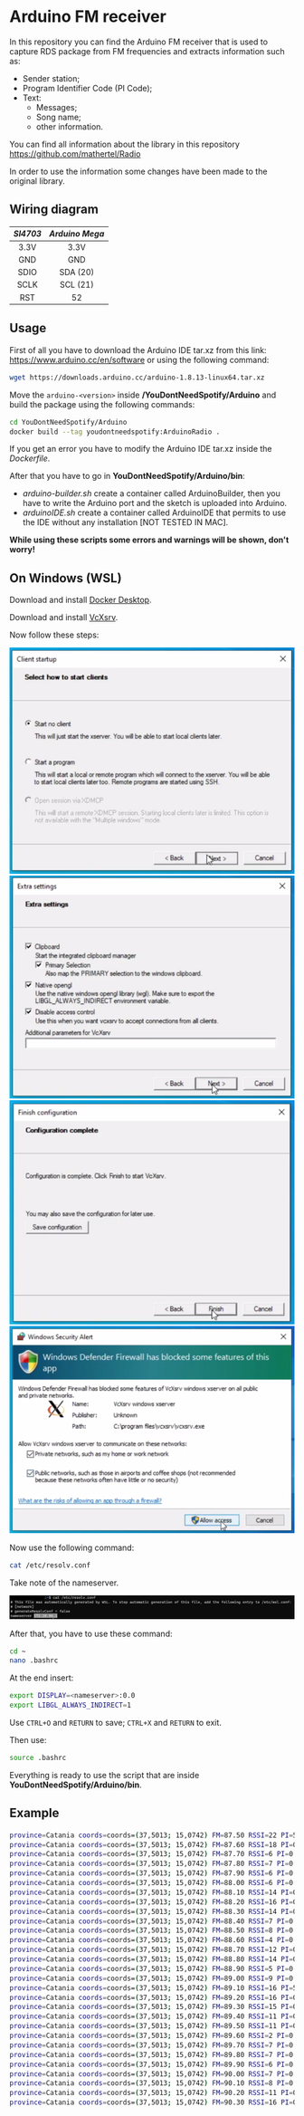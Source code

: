 # Arduino FM receiver

In this repository you can find the Arduino FM receiver that is used to capture RDS package from FM frequencies and extracts information such as:

- Sender station;
- Program Identifier Code (PI Code);
- Text:
  - Messages;
  - Song name;
  - other information.

You can find all information about the library in this repository <a target = "_blank" href = "https://github.com/mathertel/Radio">https://github.com/mathertel/Radio</a> 

In order to use the information some changes have been made to the original library.



## Wiring diagram

| *SI4703* | *Arduino Mega* |
| :------: | :------------: |
|   3.3V   |      3.3V      |
|   GND    |      GND       |
|   SDIO   |    SDA (20)    |
|   SCLK   |    SCL (21)    |
|   RST    |       52       |



## Usage

First of all you have to download the Arduino IDE tar.xz from this link: <a href="https://www.arduino.cc/en/software">https://www.arduino.cc/en/software</a> or using the following command:

```bash
wget https://downloads.arduino.cc/arduino-1.8.13-linux64.tar.xz
```

Move the `arduino-<version>` inside **/YouDontNeedSpotify/Arduino** and build the package using the following commands:

```bash
cd YouDontNeedSpotify/Arduino
docker build --tag youdontneedspotify:ArduinoRadio .
```

If you get an error you have to modify the Arduino IDE tar.xz inside the *Dockerfile*.

After that you have to go in **YouDontNeedSpotify/Arduino/bin**:

- *arduino-builder.sh* create a container called ArduinoBuilder, then you have to write the Arduino port and the sketch is uploaded into Arduino.
- *arduinoIDE.sh* create a container called ArduinoIDE that permits to use the IDE without any installation [NOT TESTED IN MAC].

**While using these scripts some errors and warnings will be shown, don't worry!**



## On Windows (WSL)

Download and install <a target="_blank" href="https://www.docker.com/products/docker-desktop">Docker Desktop</a>.

Download and install <a target="_blank" href="https://sourceforge.net/projects/vcxsrv/">VcXsrv</a>.

Now follow these steps:

<img src="img/01.PNG">

<img src="img/02.PNG">

<img src="img/03.PNG">

<img src="img/04.PNG">

Now use the following command:

```bash
cat /etc/resolv.conf
```

Take note of the nameserver.

<img src="img/05.PNG">

After that, you have to use these command:

```bash
cd ~
nano .bashrc
```

At the end insert:

```bash
export DISPLAY=<nameserver>:0.0
export LIBGL_ALWAYS_INDIRECT=1
```

Use `CTRL+O` and `RETURN` to save; `CTRL+X` and `RETURN` to exit.

Then use:

```bash
source .bashrc
```

Everything is ready to use the script that are inside **YouDontNeedSpotify/Arduino/bin**.

## Example

```bash
province=Catania coords=coords=(37,5013; 15,0742) FM=87.50 RSSI=22 PI=5397
province=Catania coords=coords=(37,5013; 15,0742) FM=87.60 RSSI=18 PI=0
province=Catania coords=coords=(37,5013; 15,0742) FM=87.70 RSSI=6 PI=0
province=Catania coords=coords=(37,5013; 15,0742) FM=87.80 RSSI=7 PI=0
province=Catania coords=coords=(37,5013; 15,0742) FM=87.90 RSSI=6 PI=0
province=Catania coords=coords=(37,5013; 15,0742) FM=88.00 RSSI=6 PI=0
province=Catania coords=coords=(37,5013; 15,0742) FM=88.10 RSSI=14 PI=0
province=Catania coords=coords=(37,5013; 15,0742) FM=88.20 RSSI=16 PI=0
province=Catania coords=coords=(37,5013; 15,0742) FM=88.30 RSSI=14 PI=0
province=Catania coords=coords=(37,5013; 15,0742) FM=88.40 RSSI=7 PI=0
province=Catania coords=coords=(37,5013; 15,0742) FM=88.50 RSSI=8 PI=0
province=Catania coords=coords=(37,5013; 15,0742) FM=88.60 RSSI=4 PI=0
province=Catania coords=coords=(37,5013; 15,0742) FM=88.70 RSSI=12 PI=0
province=Catania coords=coords=(37,5013; 15,0742) FM=88.80 RSSI=14 PI=0
province=Catania coords=coords=(37,5013; 15,0742) FM=88.90 RSSI=5 PI=0
province=Catania coords=coords=(37,5013; 15,0742) FM=89.00 RSSI=9 PI=0
province=Catania coords=coords=(37,5013; 15,0742) FM=89.10 RSSI=16 PI=5274
province=Catania coords=coords=(37,5013; 15,0742) FM=89.20 RSSI=16 PI=0
province=Catania coords=coords=(37,5013; 15,0742) FM=89.30 RSSI=15 PI=0
province=Catania coords=coords=(37,5013; 15,0742) FM=89.40 RSSI=11 PI=0
province=Catania coords=coords=(37,5013; 15,0742) FM=89.50 RSSI=11 PI=0
province=Catania coords=coords=(37,5013; 15,0742) FM=89.60 RSSI=2 PI=0
province=Catania coords=coords=(37,5013; 15,0742) FM=89.70 RSSI=7 PI=0
province=Catania coords=coords=(37,5013; 15,0742) FM=89.80 RSSI=7 PI=0
province=Catania coords=coords=(37,5013; 15,0742) FM=89.90 RSSI=6 PI=0
province=Catania coords=coords=(37,5013; 15,0742) FM=90.00 RSSI=7 PI=0
province=Catania coords=coords=(37,5013; 15,0742) FM=90.10 RSSI=8 PI=0
province=Catania coords=coords=(37,5013; 15,0742) FM=90.20 RSSI=11 PI=0
province=Catania coords=coords=(37,5013; 15,0742) FM=90.30 RSSI=16 PI=0
```

